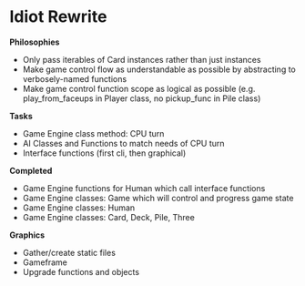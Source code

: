 Idiot Rewrite
=============

**Philosophies**
* Only pass iterables of Card instances rather than just instances
* Make game control flow as understandable as possible by abstracting to verbosely-named functions
* Make game control function scope as logical as possible (e.g. play\_from\_faceups in Player class, no pickup\_func in Pile class)

**Tasks**
* Game Engine class method: CPU turn
* AI Classes and Functions to match needs of CPU turn
* Interface functions (first cli, then graphical)

**Completed**
* Game Engine functions for Human which call interface functions
* Game Engine classes: Game which will control and progress game state
* Game Engine classes: Human
* Game Engine classes: Card, Deck, Pile, Three

**Graphics**
* Gather/create static files
* Gameframe
* Upgrade functions and objects
